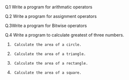 
Q.1 Write a program for arithmatic operators

Q.2 Write a program for assignment operators

Q.3Write a program for Bitwise operators 

Q.4 Write a program to calculate greatest of three numbers.


1.      Calculate the area of a circle.

2.      Calculate the area of a triangle.

3.      Calculate the area of a rectangle.

4.      Calculate the area of a square.

